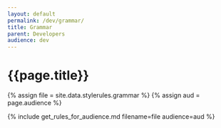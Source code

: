 ```yaml
---
layout: default
permalink: /dev/grammar/
title: Grammar
parent: Developers
audience: dev
---
```

# {{page.title}}
{% assign file = site.data.stylerules.grammar %}
{% assign aud = page.audience %}

{% include get_rules_for_audience.md filename=file audience=aud %}